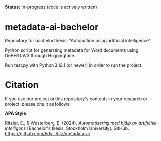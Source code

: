 **Status:** In-progress (code is actively written)

# metadata-ai-bachelor
Repository for bachelor thesis: "Automation using artificial intelligence".

Python script for generating metadata for Word documents using DeBERTaV3 through Huggingface.

Run test.py with Python 3.12.1 (or newer) in order to run the project.

# Citation
If you use our project or this repository's contents in your research or project, please cite it as follows:

**APA Style**

Ritzler, E., & Westerberg, E. (2024). *Automatisering med hjälp av artificiell intelligens* [Bachelor's thesis, Stockholm University]. GitHub. https://github.com/EdvinRitz/metadata-ai
